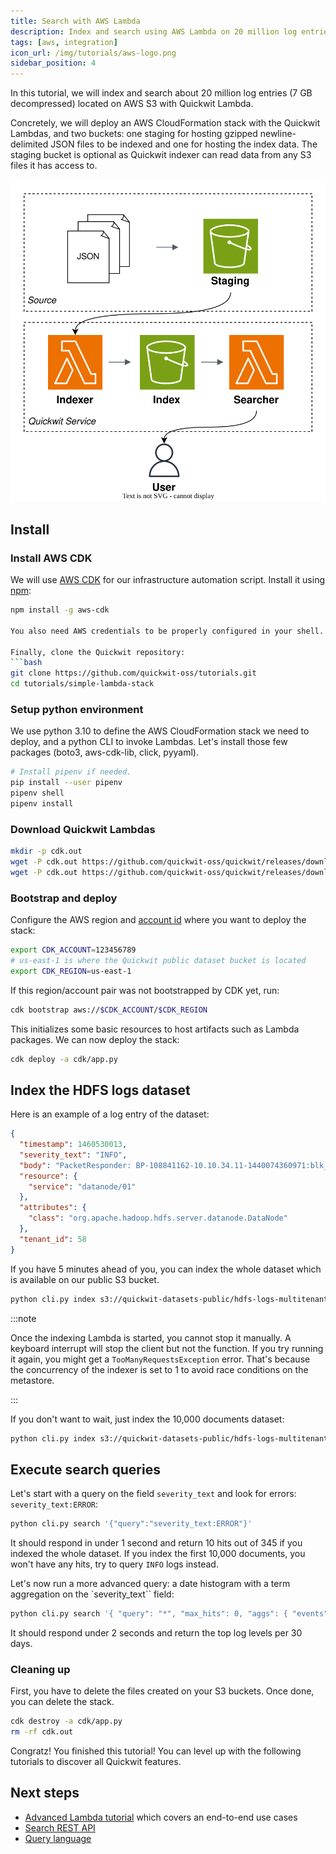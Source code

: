 ```yaml
---
title: Search with AWS Lambda
description: Index and search using AWS Lambda on 20 million log entries
tags: [aws, integration]
icon_url: /img/tutorials/aws-logo.png
sidebar_position: 4
---
```


In this tutorial, we will index and search about 20 million log entries (7 GB decompressed) located on AWS S3 with Quickwit Lambda.

Concretely, we will deploy an AWS CloudFormation stack with the Quickwit Lambdas, and two buckets: one staging for hosting gzipped newline-delimited JSON files to be indexed and one for hosting the index data. The staging bucket is optional as Quickwit indexer can read data from any S3 files it has access to.

![Tutorial stack overview](../../assets/images/quickwit-lambda-service.svg)

## Install

### Install AWS CDK

We will use [AWS CDK](https://aws.amazon.com/cdk/) for our infrastructure automation script. Install it using [npm](https://docs.npmjs.com/downloading-and-installing-node-js-and-npm):
```bash
npm install -g aws-cdk 

You also need AWS credentials to be properly configured in your shell. One way is using the [credentials file](https://docs.aws.amazon.com/cli/latest/userguide/cli-configure-files.html).

Finally, clone the Quickwit repository:
```bash
git clone https://github.com/quickwit-oss/tutorials.git
cd tutorials/simple-lambda-stack
```

### Setup python environment

We use python 3.10 to define the AWS CloudFormation stack we need to deploy, and a python CLI to invoke Lambdas.
Let's install those few packages (boto3, aws-cdk-lib, click, pyyaml).

```bash
# Install pipenv if needed.
pip install --user pipenv
pipenv shell
pipenv install
```

### Download Quickwit Lambdas

```bash
mkdir -p cdk.out
wget -P cdk.out https://github.com/quickwit-oss/quickwit/releases/download/aws-lambda-beta-01/quickwit-lambda-indexer-beta-01-x86_64.zip
wget -P cdk.out https://github.com/quickwit-oss/quickwit/releases/download/aws-lambda-beta-01/quickwit-lambda-searcher-beta-01-x86_64.zip
```

### Bootstrap and deploy

Configure the AWS region and [account id](https://docs.aws.amazon.com/IAM/latest/UserGuide/console_account-alias.html) where you want to deploy the stack:

```bash
export CDK_ACCOUNT=123456789
# us-east-1 is where the Quickwit public dataset bucket is located
export CDK_REGION=us-east-1
```

If this region/account pair was not bootstrapped by CDK yet, run:
```bash
cdk bootstrap aws://$CDK_ACCOUNT/$CDK_REGION
```

This initializes some basic resources to host artifacts such as Lambda packages. We can now deploy the stack:
```bash
cdk deploy -a cdk/app.py
```

## Index the HDFS logs dataset

Here is an example of a log entry of the dataset:
```json
{
  "timestamp": 1460530013,
  "severity_text": "INFO",
  "body": "PacketResponder: BP-108841162-10.10.34.11-1440074360971:blk_1074072698_331874, type=HAS_DOWNSTREAM_IN_PIPELINE terminating",
  "resource": {
    "service": "datanode/01"
  },
  "attributes": {
    "class": "org.apache.hadoop.hdfs.server.datanode.DataNode"
  },
  "tenant_id": 58
}
```

If you have 5 minutes ahead of you, you can index the whole dataset which is available on our public S3 bucket.

```bash
python cli.py index s3://quickwit-datasets-public/hdfs-logs-multitenants.json.gz
```

:::note

Once the indexing Lambda is started, you cannot stop it manually. A keyboard interrupt will stop the client but not the function. If you try running it again, you might get a `TooManyRequestsException` error. That's because the concurrency of the indexer is set to 1 to avoid race conditions on the metastore.

:::

If you don't want to wait, just index the 10,000 documents dataset:

```bash
python cli.py index s3://quickwit-datasets-public/hdfs-logs-multitenants-10000.json
```

## Execute search queries

Let's start with a query on the field `severity_text` and look for errors: `severity_text:ERROR`:

```bash
python cli.py search '{"query":"severity_text:ERROR"}'
```

It should respond in under 1 second and return 10 hits out of 345 if you indexed the whole dataset. If you index the first 10,000 documents, you won't have any hits, try to query `INFO` logs instead.


Let's now run a more advanced query: a date histogram with a term aggregation on the `severity_text`` field:

```bash
python cli.py search '{ "query": "*", "max_hits": 0, "aggs": { "events": { "date_histogram": { "field": "timestamp", "fixed_interval": "30d" }, "aggs": { "log_level": { "terms": { "size": 10, "field": "severity_text", "order": { "_count": "desc" } } } } } } }'
```

It should respond under 2 seconds and return the top log levels per 30 days.


### Cleaning up

First, you have to delete the files created on your S3 buckets.
Once done, you can delete the stack. 

```bash
cdk destroy -a cdk/app.py
rm -rf cdk.out
```

Congratz! You finished this tutorial! You can level up with the following tutorials to discover all Quickwit features.

## Next steps

- [Advanced Lambda tutorial](../../guides/e2e-serverless-aws-lambda) which covers an end-to-end use cases
- [Search REST API](../../reference/rest-api)
- [Query language](../../reference/query-language)
